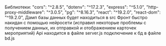Библиотеки:
    "cors": "^2.8.5",
    "dotenv": "^17.2.3",
    "express": "^5.1.0",
    "http-proxy-middleware": "^3.0.5",
    "pg": "^8.16.3",
    "react": "^19.2.0",
    "react-dom": "^19.2.0",
Дамп базы данных будет находиться в src
Фронт быстро накидан с помощью нейросети (исправил некоторые проблемы с получением данных, их отправкой и отображением карточек мероприятий)
Api находится в файле server.js
подключение к бд в файле bd.js
